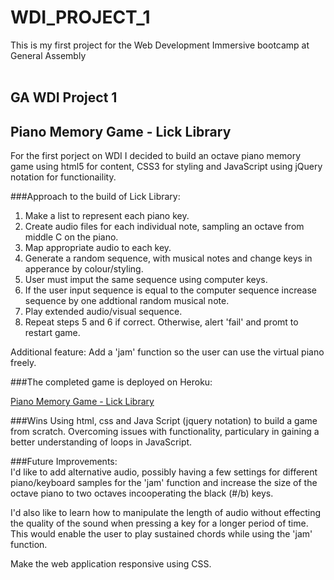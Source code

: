 # WDI_PROJECT_1
This is my first project for the Web Development Immersive bootcamp at General Assembly
<br>
<br>

## GA WDI Project 1
 
## Piano Memory Game - Lick Library

For the first porject on WDI I decided to build an octave piano memory game using html5 for content, CSS3 for styling and JavaScript using jQuery notation for functionaility.

###Approach to the build of Lick Library: <br>
1. Make a list to represent each piano key. <br>
2. Create audio files for each individual note, sampling an octave from middle C on the piano.<br>
3. Map appropriate audio to each key.<br>
4. Generate a random sequence, with musical notes and change keys in apperance by colour/styling.<br>
5. User must imput the same sequence using computer keys.<br>
6. If the user input sequence is equal to the computer sequence increase sequence by one addtional random musical note.<br>
7. Play extended audio/visual sequence.
8. Repeat steps 5 and 6 if correct. Otherwise, alert 'fail' and promt to restart game.

Additional feature: Add a 'jam' function so the user can use the virtual piano freely.

###The completed game is deployed on Heroku:

[Piano Memory Game - Lick Library](https://sheltered-dawn-39871.herokuapp.com/)

###Wins
Using html, css and Java Script (jquery notation) to build a game from scratch.
Overcoming issues with functionality, particulary in gaining a better understanding of loops in JavaScript.

###Future Improvements: <br>
I'd like to add alternative audio, possibly having a few settings for different piano/keyboard samples for the 'jam' function and increase the size of the octave piano to two octaves incooperating the black (#/b) keys.

I'd also like to learn how to manipulate the length of audio without effecting the quality of the sound when pressing a key for a longer period of time. This would enable the user to play sustained chords while using the 'jam' function.

Make the web application responsive using CSS.

